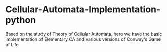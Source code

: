 # Cellular-Automata-Implementation-python
Based on the study of Theory of Cellular Automata, here we have the basic implementation of Elementary CA and various versions of Conway's Game of Life.
